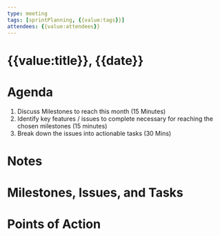 ```yaml
---
type: meeting
tags: [sprintPlanning, {{value:tags}}]
attendees: {{value:attendees}}
---
```

# {{value:title}}, {{date}}

# Agenda
1. Discuss Milestones to reach this month (15 Minutes)
2. Identify key features / issues to complete necessary for reaching the chosen milestones (15 minutes)
3. Break down the issues into actionable tasks (30 Mins)

# Notes

# Milestones, Issues, and Tasks 

# Points of Action